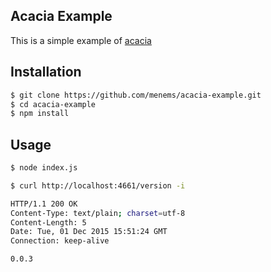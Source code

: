 ## Acacia Example

This is a simple example of [acacia](https://github.com/menems/acacia)

## Installation

```bash
$ git clone https://github.com/menems/acacia-example.git
$ cd acacia-example
$ npm install
```

## Usage

```bash
$ node index.js
```

```bash
$ curl http://localhost:4661/version -i

HTTP/1.1 200 OK
Content-Type: text/plain; charset=utf-8
Content-Length: 5
Date: Tue, 01 Dec 2015 15:51:24 GMT
Connection: keep-alive

0.0.3

```
